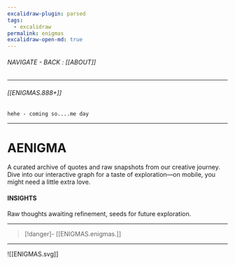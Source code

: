 ```yaml
---
excalidraw-plugin: parsed
tags:
  - excalidraw
permalink: enigmas
excalidraw-open-md: true
---
```


###### NAVIGATE - BACK : [[ABOUT]]
-----

###### [[ENIGMAS.888+]]
	hehe - coming so....me day

----
# **AENIGMA**

A curated archive of quotes and raw snapshots from our creative journey. Dive into our interactive graph for a taste of exploration—on mobile, you might need a little extra love.

#### INSIGHTS

Raw thoughts awaiting refinement, seeds for future exploration.

---
>[!danger]- [[ENIGMAS.enigmas.]]
----
![[ENIGMAS.svg]]




<!--

==⚠  Switch to EXCALIDRAW VIEW in the MORE OPTIONS menu of this document. ⚠== You can decompress Drawing data with the command palette: 'Decompress current Excalidraw file'. For more info check in plugin settings under 'Saving'


# Excalidraw Data

## Text Elements
ENIGMAS ^DtAkAqny

## Embedded Files
c9f1bddb4a8b44b840566d0b97a26a9653d7764e: [[LAUGH_v01_.A.svg]]

4d5357980987ee7fa15c6b95d2af1e9f9f959aef: [[ENIGMA_v01_.A.svg]]

%%
## Drawing
```compressed-json
N4KAkARALgngDgUwgLgAQQQDwMYEMA2AlgCYBOuA7hADTgQBuCpAzoQPYB2KqATLZMzYBXUtiRoIACyhQ4zZAHoFAc0JRJQgEYA6bGwC2CgF7N6hbEcK4OCtptbErHALRY8RMpWdx8Q1TdIEfARcZgRmBShcZQUebQAObR4aOiCEfQQOKGZuAG1wMFAwYogSbggAGQApAEkOGvj8AHYU4shYRHLCfWikfhLMbgBGHgAWAGZtcfjRgE4huZ5p0Z4A

Nn7IGG5nWYAGXe1RpoBWJqHZ1fieeNXd2Y2IChJ1YfihpInzi9HL+Kbxh6SBCEZTSYbHA4TY5DcbjIa3JqzRHrAqQazKYLcVbaIZDY7jUajXbjf6fM4PZhQUhsADWCAAwmx8GxSOUqdZmHBcIEsq0SppcNgacpqUIOMRGczWRJ2RxOdzMlA+ZAAGaEfD4ADKsExEkkgo0gWVEEp1LpAHVnpJhhSqbSENqYLr0IIPMbRaCOOEcmghg82FzsGotr79

g9ReKvcwfagOEINRSEAhiNwlvFoQ9GCx2Fw0D97qiGExWJwAHKcMTDUbQ9OjeKwh5CODEXBQZPDJpEs7HS7Eq4PQjMAAiaTbKbQKoIYQeIuEcBqxBjuQAug9NMJxQBRYIZLJL1eFogcGncOMJw9sIXtidThAPNXBBflbCzFVDTTEYiaUa4eLf0aaDMuw9qsxC7JoSK4GsuAXPixBNE0qyjH0hbMO44ioPkbRgH6qI4aiB5tKU4pYOUuC7MaKrkBk

T5oGe+C2q2QgxhAiDioQHDKMa2DUnAp7xvgBQAL79EUJQdBh0BYEqmbFjm3AzLhRFZiWHDlhwla+vM+J3KscIDiRgwSLgozGoOI7BGO3CTvg06FmUEhDlAACCNLOQAjhwWz3uqWo6pJrplLaZoIJaxAvGgfCoXadKOs6JpMkFhYepIUYxkpJQBoKwbDGGhbos6uwPEZqCIQcMIErsPBDPsPwEg8IaoDsVXaMc8T1jwtVIasszxMF9qSiy5QAMSbk

MY1jcaApCrOYoSkyQ0yuQcpcjyMmFk84XWnmTSJKsu3jLsJywmsozwoCwKgkqvonEkQx/GcFw1fMKJEWE16oPCwGdWVGWQLN86LnkhElFRuA0eOsYCeGG7EGl/HnkR65zdu6SKvujbNq2H1DJ2R1rHCNUIQ8R4nnR0MXlekM2XZREqpwUCaoQRgYbjxzaLMPBjKs927B1cz3gzABi4Pqo1owPG2mDXegm6ljUADiACyzmau6lAACrSeUcuKyrauS

9JzlEMouboMEKrrcpTBQOYBDGyCZvQAG3EM7gHFMLRUOI5lpAghxBBa9LOvy8rqvGrgQhQGwABK4TMxhVJCHeh4ewAEpdYJoAcswXMJon2ZDEAAFoEjwQ4K8XADSACqABWdekCbADyzBDGwFCbsaEnlIE2BRJxmLFdwTR89oqzHPMxLHD8PUzw12yzHMCQ81cnX7ecDYbVaI/L+cxw8JPh0H6PEuFkCIJZ6Ve+zAfR/fafDwFRhRXRSFg3Sugw16

TwTTEOMU1BTCgjPNKUbJlryjWpRXycUAqJRTP1C0O88yIIdP5cogUEHJWEJ6b0NpCxZSDLAXKr8iIAwXBjQsYMIYIwYvZQyZFjjulhvDcmPsBBJkhucKqdwqqnFktmTgI9qoCNUupTSqB4j7F2PCJexwBzDlHB9GmKckaw1RrubIwNMYtisjdLseIJ7QkOiTDiZNvZ0KIsyKm1lbz5wKGJSADl0CzHVHWAAQu4+g3d4CSW6L0Y0JU/iTHGJPR6uI

eCcyikRRqzgzjvCREhPEvVEIEj6tvLa3AVjsxnnsQkiJTj1gupfGWPwc6b2OBCEYpx8TyPyoPF+qCP7gI5KtRUgCZogOaUtVpCpeQ+Q1LA8o+psCGhQm9GKoVkGfVQUMiQmDmF+FSng30/pAw5VDKQkoIDWEWMTB9E+qxoklBUvJSKTRjmQFOWWCsrNc41l2BvHR2MuF4wuXpXElS6lEXMko6mt4ZyikBpQtRKMdzo20anY8tCSaXjpP82yqjQbq

gQF7CAoxiC1MRFIlJSYmiTjxNgVYEFjjEB4LgN8CBXzUsnrgBAKpjRoQIBhLCbQ/r4TaCDJxDDjKrEotRVFkN6KMSgMxcobFHCcW4rxWhwlwCEQgLgOAcBtTY24GJaAQIMjlBNmCfoDBCAIAoO4oBs1xTdK/tI6RfIIDYBEGtGobZ9DanfgtT+EBRrjS9Tau1pAHVOpNZ02GFroAQLaf0gotr7WKkdekIWMD0HzPgT66NWRY3OsmWFCKvB9W+v9e

kF19o5kumTbm1NUB00xxwcs6M+CSh5pjU65u6ziGbLLX6xtcbhai3wI1b5kAG1pqdULBmTMWapi2VGjtQ70hBxcibJ2FsrYDvLem1VpAXJ+o7kCXAQqKb1tXU6zc4pnJbooDuou3JqRUHbfm/Qp7r0a18b3WGNq0LUg1AADW2FUhI4w5FvGhNcYC+r31MnwAATW4BcWYrUEL4iOD1GEuwz4lCMGwAw6rCz0AIMnYYOJ/243iPYg906K1OqrXNXZE

AQE2pFCQMdGFOr6vo8QbUCA+JoH7RAVjSs2DEAQMe3AmhggItpv9P2oDFqoEcRAdxTIi6kGUAKAAFNMagqB1Oab6qgA4xwACUxo47KHjNyXuyncAqbWBp6zvB1i6daoZkjA63UAAVmUyAwrJtImjC10jyHhD1QtgsheVJAYa7ihb0mOPSdxYWPXOXiM5IW7i+UbHC0OfEek0uBc9ZPdq8WIupfGEOIYhXjhDnGO4+kyR0seumNCeksxyujGcrsTc

LQ6vDSaM5MaQtTJdakULJolXCsnCHHWeIhX3HJbWHFrrwW9jnEK0LYCQs1gQAIg8HzipA3ANfWgVl4kw19OXSUYah8eDuLhIVnqZxESFeckOYCwFps81vhRLrSIxjuIG7l8YtwhzJcK7sZyPBYsAK6+cK4Q4hyFaJJlzczl4dNE3EOTxhXxgpaFj2Qrsxeswhy9hILzl3H7CYV1zcqX6RVU25yh4eAOA4eYHts1kMjvhatfsEHEIEQg7azTruXXQ

dWpB6t/YROiLDV2GTw6QsQeHX2PL4X5ORgg/2GNKbwu4TOSGPSBX5w1fC7Ol2QrCw9fEkK2Mca3Ood7E3Nzgizmp1rT8wgZtttOAxmFZG6hCA44kT9lKtA3mODCdE9wJOSKB1EE46gKPDww/arQAnghUcjyJ1IMnZ3dg64IH7swTUYe4B8YE0JkTyiAWRsFLbRgGsMP4Cw0RHu8y0j93kgz5i0d9BPs6GwyxJRrHwtsYikmoQXLt7rw32VxQhLgB

EnQB84R1Vz6EkAA=
```
%%